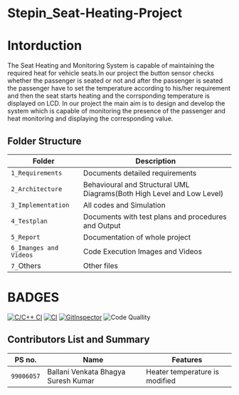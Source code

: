 # Stepin_Seat-Heating-Project
# Intorduction
The Seat Heating and Monitoring System is capable of maintaining the required heat for vehicle seats.In our project the button sensor checks whether the passenger is seated or not and after the passenger is seated the passenger have to set the temperature according to his/her requirement and then the seat starts heating and the corrsponding temperature is displayed on LCD. In our project the main aim is to design and develop the system which is capable of monitoring the presence of the passenger and heat monitoring and displaying the corresponding value.


## Folder Structure
Folder                   | Description
-------------------------| -----------------------------------------
`1_Requirements`         | Documents detailed requirements
`2_Architecture`         | Behavioural and Structural UML Diagrams(Both High Level and Low Level)
`3_Implementation`     | All codes and Simulation
`4_Testplan`       | Documents with test plans and procedures and Output
`5_Report`               | Documentation of whole project
`6_Imanges and Videos`      | Code Execution Images and Videos
`7_`Others      | Other files


# BADGES
[![C/C++ CI](https://github.com/BVBSureshKumar/Stepin_Embedded_Seat-Heating-Project/actions/workflows/c-cpp.yml/badge.svg)](https://github.com/BVBSureshKumar/Stepin_Embedded_Seat-Heating-Project/actions/workflows/c-cpp.yml)
[![CI](https://github.com/BVBSureshKumar/Stepin_Embedded_Seat-Heating-Project/actions/workflows/main.yml/badge.svg)](https://github.com/BVBSureshKumar/Stepin_Embedded_Seat-Heating-Project/actions/workflows/main.yml)
[![GitInspector](https://github.com/BVBSureshKumar/Stepin_Embedded_Seat-Heating-Project/actions/workflows/git%20inspector.yml/badge.svg)](https://github.com/BVBSureshKumar/Stepin_Embedded_Seat-Heating-Project/actions/workflows/git%20inspector.yml)
![Code Quallity](https://www.code-inspector.com/project/28974/score/svg)

## Contributors List and Summary
|PS no. |  Name   |    Features    |
|-------|---------|----------------|
| `99006057` | Ballani Venkata Bhagya Suresh Kumar |Heater temperature is modified|
